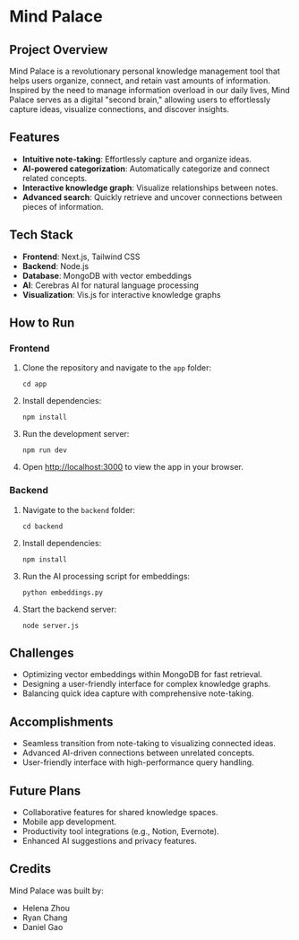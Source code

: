 # Mind Palace

## Project Overview

Mind Palace is a revolutionary personal knowledge management tool that helps users organize, connect, and retain vast amounts of information. Inspired by the need to manage information overload in our daily lives, Mind Palace serves as a digital "second brain," allowing users to effortlessly capture ideas, visualize connections, and discover insights.

## Features

- **Intuitive note-taking**: Effortlessly capture and organize ideas.
- **AI-powered categorization**: Automatically categorize and connect related concepts.
- **Interactive knowledge graph**: Visualize relationships between notes.
- **Advanced search**: Quickly retrieve and uncover connections between pieces of information.

## Tech Stack

- **Frontend**: Next.js, Tailwind CSS
- **Backend**: Node.js
- **Database**: MongoDB with vector embeddings
- **AI**: Cerebras AI for natural language processing
- **Visualization**: Vis.js for interactive knowledge graphs

## How to Run

### Frontend

1. Clone the repository and navigate to the `app` folder:
   ```
   cd app
   ```

2. Install dependencies:
   ```
   npm install
   ```

3. Run the development server:
   ```
   npm run dev
   ```

4. Open [http://localhost:3000](http://localhost:3000) to view the app in your browser.

### Backend

1. Navigate to the `backend` folder:
   ```
   cd backend
   ```

2. Install dependencies:
   ```
   npm install
   ```

3. Run the AI processing script for embeddings:
   ```
   python embeddings.py
   ```

4. Start the backend server:
   ```
   node server.js
   ```

## Challenges

- Optimizing vector embeddings within MongoDB for fast retrieval.
- Designing a user-friendly interface for complex knowledge graphs.
- Balancing quick idea capture with comprehensive note-taking.

## Accomplishments

- Seamless transition from note-taking to visualizing connected ideas.
- Advanced AI-driven connections between unrelated concepts.
- User-friendly interface with high-performance query handling.

## Future Plans

- Collaborative features for shared knowledge spaces.
- Mobile app development.
- Productivity tool integrations (e.g., Notion, Evernote).
- Enhanced AI suggestions and privacy features.

## Credits

Mind Palace was built by:
- Helena Zhou
- Ryan Chang
- Daniel Gao
